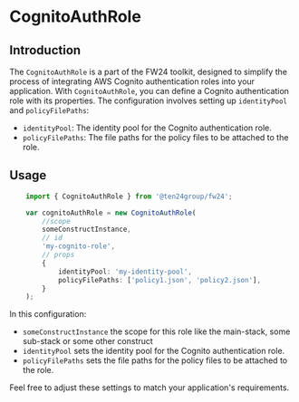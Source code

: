 # CognitoAuthRole

## Introduction

The `CognitoAuthRole` is a part of the FW24 toolkit, designed to simplify the process of integrating AWS Cognito authentication roles into your application. With `CognitoAuthRole`, you can define a Cognito authentication role with its properties. The configuration involves setting up `identityPool` and `policyFilePaths`:

- `identityPool`: The identity pool for the Cognito authentication role.
- `policyFilePaths`: The file paths for the policy files to be attached to the role.

## Usage

```ts
    import { CognitoAuthRole } from '@ten24group/fw24';

    var cognitoAuthRole = new CognitoAuthRole(
        //scope
        someConstructInstance, 
        // id
        'my-cognito-role', 
        // props
        { 
            identityPool: 'my-identity-pool',
            policyFilePaths: ['policy1.json', 'policy2.json'],
        }
    );

```

In this configuration:

- `someConstructInstance` the scope for this role like the main-stack, some sub-stack or some other construct
- `identityPool` sets the identity pool for the Cognito authentication role.
- `policyFilePaths` sets the file paths for the policy files to be attached to the role.

Feel free to adjust these settings to match your application's requirements.
